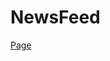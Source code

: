 <h1>NewsFeed</h1>

[Page](https://mikroffarad.github.io/workbench/mentors/kaprov-courses/newsfeed/)
